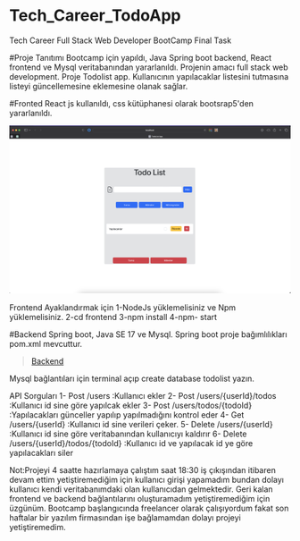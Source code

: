 # Tech_Career_TodoApp
 Tech Career Full Stack Web Developer BootCamp Final Task


 #Proje Tanıtımı
 Bootcamp için yapıldı, Java Spring boot backend, React frontend ve Mysql veritabanından yararlanıldı. Projenin amacı full stack web development.
 Proje Todolist app. Kullanıcının yapılacaklar listesini tutmasına listeyi güncellemesine eklemesine olanak sağlar.

 #Fronted
 React js kullanıldı, css kütüphanesi olarak bootsrap5'den yararlanıldı.
 
![GitHub Images](./img/frontend.png)

 Frontend Ayaklandırmak için 
 1-NodeJs yüklemelisiniz ve Npm yüklemelisiniz.
 2-cd frontend
 3-npm install
 4-npm- start


 #Backend
 Spring boot, Java SE 17 ve Mysql. Spring boot proje bağımlılıkları pom.xml mevcuttur.
 
<blockquote class="imgur-embed-pub" lang="en" data-id="a/WO9ASfo"  ><a href="//imgur.com/a/WO9ASfo">Backend</a></blockquote><script async src="//s.imgur.com/min/embed.js" charset="utf-8"></script>

  Mysql bağlantıları için terminal açıp create database todolist yazın.

API Sorguları
1- Post /users :Kullanıcı ekler
2- Post /users/{userId}/todos :Kullanıcı id sine göre yapılcak ekler
3- Post /users/todos/{todoId} :Yapılacakları günceller yapılıp yapılmadığını kontrol eder
4- Get /users/{userId} :Kullanıcı id sine verileri çeker.
5- Delete /users/{userId} :Kullanıcı id sine göre veritabanından kullanıcıyı kaldırır
6- Delete /users/{userId}/todos/{todoId} :Kullanıcı id ve yapılacak id ye göre yapılacakları siler


Not:Projeyi 4 saatte hazırlamaya çalıştım saat 18:30 iş çıkışından itibaren devam ettim yetiştiremediğim için kullanıcı girişi yapamadım bundan dolayı kullanıcı kendi veritabanımdaki olan kullanıcıdan gelmektedir. Geri kalan frontend ve backend bağlantılarını oluşturamadım yetiştiremediğim için üzgünüm. Bootcamp başlangıcında freelancer olarak çalışıyordum fakat son haftalar bir yazılım firmasından işe bağlamamdan dolayı projeyi yetiştiremedim.
